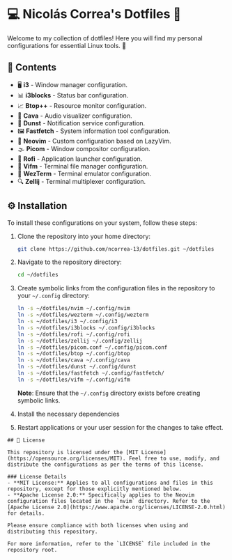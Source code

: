 # 💻 Nicolás Correa's Dotfiles 🎨

Welcome to my collection of dotfiles! Here you will find my personal configurations for essential Linux tools. 🚀

## 📂 Contents

- 🖥️ **i3** - Window manager configuration.
- 📊 **i3blocks** - Status bar configuration.
- 📈 **Btop++** - Resource monitor configuration.
- 🎵 **Cava** - Audio visualizer configuration.
- 🔔 **Dunst** - Notification service configuration.
- 🖼️ **Fastfetch** - System information tool configuration.
- 📝 **Neovim** - Custom configuration based on LazyVim.
- 🌫️ **Picom** - Window compositor configuration.
- 🚀 **Rofi** - Application launcher configuration.
- 📁 **Vifm** - Terminal file manager configuration.
- 🔲 **WezTerm** - Terminal emulator configuration.
- 🔍 **Zellij** - Terminal multiplexer configuration.

## ⚙️ Installation

To install these configurations on your system, follow these steps:

1. Clone the repository into your home directory:

    ```bash
    git clone https://github.com/ncorrea-13/dotfiles.git ~/dotfiles
    ```

2. Navigate to the repository directory:

    ```bash
    cd ~/dotfiles
    ```

3. Create symbolic links from the configuration files in the repository to your `~/.config` directory:

    ```bash
    ln -s ~/dotfiles/nvim ~/.config/nvim
    ln -s ~/dotfiles/wezterm ~/.config/wezterm
    ln -s ~/dotfiles/i3 ~/.config/i3
    ln -s ~/dotfiles/i3blocks ~/.config/i3blocks
    ln -s ~/dotfiles/rofi ~/.config/rofi
    ln -s ~/dotfiles/zellij ~/.config/zellij
    ln -s ~/dotfiles/picom.conf ~/.config/picom.conf
    ln -s ~/dotfiles/btop ~/.config/btop
    ln -s ~/dotfiles/cava ~/.config/cava
    ln -s ~/dotfiles/dunst ~/.config/dunst
    ln -s ~/dotfiles/fastfetch ~/.config/fastfetch/
    ln -s ~/dotfiles/vifm ~/.config/vifm
    ```

    **Note**: Ensure that the `~/.config` directory exists before creating symbolic links.

4. Install the necessary dependencies
5. Restart applications or your user session for the changes to take effect.

```
## 📜 License

This repository is licensed under the [MIT License](https://opensource.org/licenses/MIT). Feel free to use, modify, and distribute the configurations as per the terms of this license.

### License Details
- **MIT License:** Applies to all configurations and files in this repository, except for those explicitly mentioned below.
- **Apache License 2.0:** Specifically applies to the Neovim configuration files located in the `nvim` directory. Refer to the [Apache License 2.0](https://www.apache.org/licenses/LICENSE-2.0.html) for details.

Please ensure compliance with both licenses when using and distributing this repository.

For more information, refer to the `LICENSE` file included in the repository root.
